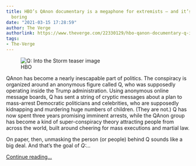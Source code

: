 ```yaml
---
title: HBO’s QAnon documentary is a megaphone for extremists — and it’s unbelievably
  boring
date: "2021-03-15 17:28:59"
author: The Verge
authorlink: https://www.theverge.com/22330129/hbo-qanon-documentary-q-into-the-storm-review
tags:
- The-Verge
---
```

<figure>
      <img alt="Q: Into the Storm teaser image" src="https://cdn.vox-cdn.com/thumbor/p-PU0R4UPCvL_AWWu1ULLzlPAtw=/147x0:1716x1046/1310x873/cdn.vox-cdn.com/uploads/chorus_image/image/68969015/Screen_Shot_2021_03_15_at_12.52.09_PM.0.png" />
        <figcaption>HBO</figcaption>
    </figure>

  <p id="ZtkmY3">QAnon has become a nearly inescapable part of politics. The conspiracy is organized around an anonymous figure called Q, who was supposedly operating inside the Trump administration. Using anonymous online message boards, Q has sent a string of cryptic messages about a plan to mass-arrest Democratic politicians and celebrities, who are supposedly kidnapping and murdering huge numbers of children. (They are not.) Q has now spent three years promising imminent arrests, while the QAnon group has become a kind of super-conspiracy theory attracting people from across the world, built around cheering for mass executions and martial law.</p>
<p id="tBw5hI">On paper, then, unmasking the person (or people) behind Q sounds like a big deal. And that’s the goal of <em>Q:...</em></p>
  <p>
    <a href="https://www.theverge.com/22330129/hbo-qanon-documentary-q-into-the-storm-review">Continue reading&hellip;</a>
  </p>
